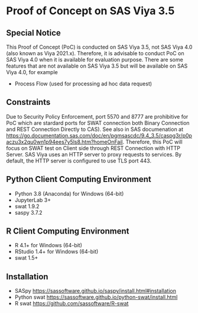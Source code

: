 # Proof of Concept on SAS Viya 3.5
## Special Notice
This Proof of Concept (PoC) is conducted on SAS Viya 3.5, not SAS Viya 4.0 (also known as Viya 2021.x). Therefore, it is advisable to conduct PoC on SAS Viya 4.0 when it is available for evaluation purpose.
There are some features that are not available on SAS Viya 3.5 but will be available on SAS Viya 4.0, for example
- Process Flow (used for processing ad hoc data request)
## Constraints
Due to Security Policy Enforcement, port 5570 and 8777 are prohibitive for PoC which are stardard ports for SWAT connection both Binary Connection and REST Connection Directly to CAS). See also in SAS documenation at https://go.documentation.sas.com/doc/en/pgmsascdc/9.4_3.5/caspg3r/p0paczu3x2qu0wn1p94ees7y5ls8.htm?homeOnFail. Therefore, this PoC will focus on SWAT test on Client side through REST Connection with HTTP Server. SAS Viya uses an HTTP server to proxy requests to services. By default, the HTTP server is configured to use TLS port 443. 
## Python Client Computing Environment
- Python 3.8 (Anaconda) for Windows (64-bit)
- JupyterLab 3+
- swat 1.9.2
- saspy 3.7.2

## R Client Computing Environment
- R 4.1+ for Windows (64-bit)
- RStudio 1.4+ for Windows (64-bit)
- swat 1.5+

## Installation
- SASpy https://sassoftware.github.io/saspy/install.html#installation
- Python swat https://sassoftware.github.io/python-swat/install.html
- R swat https://github.com/sassoftware/R-swat

